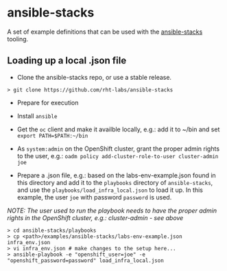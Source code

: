 # ansible-stacks
A set of example definitions that can be used with the [ansible-stacks](https://github.com/rht-labs/ansible-stacks) tooling. 

## Loading up a local .json file
* Clone the ansible-stacks repo, or use a stable release.
```
> git clone https://github.com/rht-labs/ansible-stacks
``` 
* Prepare for execution
 * Install `ansible`
 * Get the `oc` client and make it availble locally, e.g.: add it to ~/bin and set `export PATH=$PATH:~/bin`
 * As `system:admin` on the OpenShift cluster, grant the proper admin rights to the user, e.g.: `oadm policy add-cluster-role-to-user cluster-admin joe`

* Prepare a .json file, e.g.: based on the labs-env-example.json found in this directory and add it to the `playbooks` directory of `ansible-stacks`, and use the `playbooks/load_infra_local.json` to load it up. In this example, the user `joe` with password `password` is used. 

*NOTE: The user used to run the playbook needs to have the proper admin rights in the OpenShift cluster, e.g.: cluster-admin - see above*
```
> cd ansible-stacks/playbooks
> cp <path>/examples/ansible-stacks/labs-env-example.json infra_env.json 
> vi infra_env.json # make changes to the setup here...
> ansible-playbook -e "openshift_user=joe" -e "openshift_password=password" load_infra_local.json 
```
